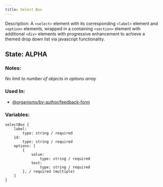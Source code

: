```yaml
---
title: Select Box
---
```

Description: A `<select>`  element with its corresponding `<label>` element and `<option>` elements, wrapped in a containing `<section>` element with additional `<div>` elements with progressive enhancement to achieve a themed drop down list via javascript functionality.

## State: ALPHA

### Notes:
_No limit to number of objects in options array_

### Used In:
- [@organisms/by-author/feedback-form](/?p=organisms-feedback-form)

### Variables:
~~~
selectBox {
    label:
        type: string / required
    id:
        type: string / required
    options: [
        {
            value:
                type: string / required
            text: 
                type: string / required
        }, / required (multiple)
    ]
}
~~~
